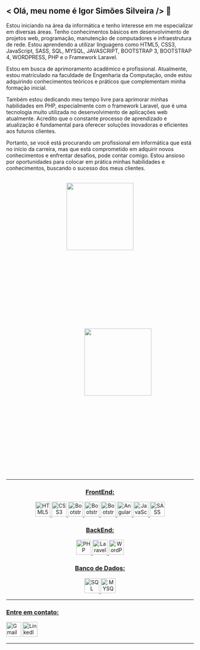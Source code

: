 <h2>< Olá, meu nome é Igor Simões Silveira /> 👋</h2> 

<div>
  <p>
    Estou iniciando na área da informática e tenho interesse em me especializar em diversas áreas. Tenho conhecimentos básicos em desenvolvimento de projetos web, programação, manutenção de computadores e infraestrutura de rede. Estou aprendendo a utilizar linguagens como HTML5, CSS3, JavaScript, SASS, SQL, MYSQL, JAVASCRIPT, BOOTSTRAP 3, BOOTSTRAP 4, WORDPRESS, PHP e o Framework Laravel.
  </p>
  <p>
    Estou em busca de aprimoramento acadêmico e profissional. Atualmente, estou matriculado na faculdade de Engenharia da Computação, onde estou adquirindo conhecimentos teóricos e práticos que complementam minha formação inicial.
  </p>
  <p>
    Também estou dedicando meu tempo livre para aprimorar minhas habilidades em PHP, especialmente com o framework Laravel, que é uma tecnologia muito utilizada no desenvolvimento de aplicações web atualmente. Acredito que o constante processo de aprendizado e atualização é fundamental para oferecer soluções inovadoras e eficientes aos futuros clientes.
  </p>
  <p>
    Portanto, se você está procurando um profissional em informática que está no início da carreira, mas que está comprometido em adquirir novos conhecimentos e enfrentar desafios, pode contar comigo. Estou ansioso por oportunidades para colocar em prática minhas habilidades e conhecimentos, buscando o sucesso dos meus clientes.
  </p>
</div>
</br>

<div align="center">
  <a href="https://github.com/igorsimoes4">
  <img height="180em" src="https://github-readme-stats.vercel.app/api?username=igorsimoes4&show_icons=true&theme=transparent&include_all_commits=true&count_private=true" />
  <img style="margin:15em;" height="180em" src="https://github-readme-stats.vercel.app/api/top-langs/?username=igorsimoes4&layout=compact&langs_count=7&theme=transparent" />
</div>
  
  <hr/>
  
  
  
  <div align="center">
    <h3>FrontEnd:</h3>
    <img alt="HTML5" height="40" src="https://img.shields.io/badge/-HTML5-E34F26?style=flat-square&logo=html5&logoColor=white" />
    <img alt="CSS3" height="40" src="https://img.shields.io/badge/-CSS3-1572B6?style=flat-square&logo=css3&logoColor=white" />
    <img alt="Bootstrap" height="40"height="80" src="https://img.shields.io/badge/-Bootstrap-7952B3?style=flat-square&logo=bootstrap&logoColor=white" />
    <img alt="Bootstrap 3" height="40" src="https://img.shields.io/badge/-Bootstrap%203-563D7C?style=flat-square&logo=bootstrap&logoColor=white" />
    <img alt="Bootstrap 4" height="40" src="https://img.shields.io/badge/-Bootstrap%204-563D7C?style=flat-square&logo=bootstrap&logoColor=white" />
    <img alt="AngularJS" height="40" src="https://img.shields.io/badge/-AngularJS-E23237?style=flat-square&logo=angularjs&logoColor=white" />
    <img alt="JavaScript" height="40" src="https://img.shields.io/badge/-JavaScript-F7DF1E?style=flat-square&logo=javascript&logoColor=black" />
    <img alt="SASS" height="40" src="https://img.shields.io/badge/-SASS-CC6699?style=flat-square&logo=sass&logoColor=white" />
    <br>
    <h3>BackEnd:</h3>
    <img alt="PHP" height="40" src="https://img.shields.io/badge/-PHP-777BB4?style=flat-square&logo=php&logoColor=white" />
    <img alt="Laravel" height="40" src="https://img.shields.io/badge/-Laravel-FF2D20?style=flat-square&logo=laravel&logoColor=white" />
    <img alt="WordPress" height="40" src="https://img.shields.io/badge/-WordPress-21759B?style=flat-square&logo=wordpress&logoColor=white" />
    <br>
    <h3>Banco de Dados:</h3>
    <img alt="SQL" height="40" src="https://img.shields.io/badge/-SQL-4479A1?style=flat-square&logo=postgresql&logoColor=white" />
    <img alt="MYSQL" height="40" src="https://img.shields.io/badge/-MySQL-4479A1?style=flat-square&logo=mysql&logoColor=white" />
  </div>


  <hr/>
  <h3 >Entre em contato:</h3>
  <div align="left">
    <a href="mailto:igor01silveira@gmail.com" target="_blank"><img height="40" alt="Gmail" src="https://img.shields.io/badge/Gmail-D14836?style=for-the-badge&logo=gmail&logoColor=white"></a>
    <a href="https://www.linkedin.com/in/igor-silveira-909068255/" target="_blank"><img height="40" alt="LinkedIn" src="https://img.shields.io/badge/LinkedIn-0077B5?style=for-the-badge&logo=linkedin&logoColor=white"></a>
  </div>
<hr/>

